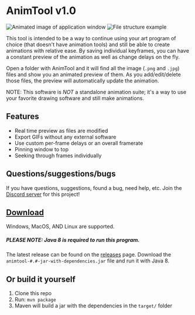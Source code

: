 # AnimTool v1.0

![Animated image of application window](https://user-images.githubusercontent.com/19540597/66709872-e69cf980-ed29-11e9-98cd-d1430a9edf00.gif) ![File structure example](https://user-images.githubusercontent.com/19540597/66709891-6f1b9a00-ed2a-11e9-8108-145c692796b1.png)

This tool is intended to be a way to continue using your art program of choice (that doesn't have animation tools) and still be able to create animations with relative ease. By saving individual keyframes, you can have a constant preview of the animation as well as change delays on the fly.

Open a folder with AnimTool and it will find all the image (`.png` and `.jpg`) files and show you an animated preview of them. As you add/edit/delete those files, the preview will automatically update the animation.

NOTE: This software is *NOT* a standalone animation suite; it's a way to use your favorite drawing software and still make animations.

## Features
- Real time preview as files are modified
- Export GIFs without any external software
- Use custom per-frame delays or an overall framerate
- Pinning window to top
- Seeking through frames individually

## Questions/suggestions/bugs
If you have questions, suggestions, found a bug, need help, etc. Join the [Discord server](https://discord.gg/yYegyr2) for this project!

## [Download](https://github.com/iguanastin/animtool/releases)
Windows, MacOS, AND Linux are supported.

##### PLEASE NOTE: Java 8 is required to run this program.

The latest release can be found on the [releases](https://github.com/iguanastin/animtool/releases) page. Download the `animtool-#.#-jar-with-dependencies.jar` file and run it with Java 8.

## Or build it yourself
1. Clone this repo
2. Run: `mvn package`
3. Maven will build a jar with the dependencies in the `target/` folder

